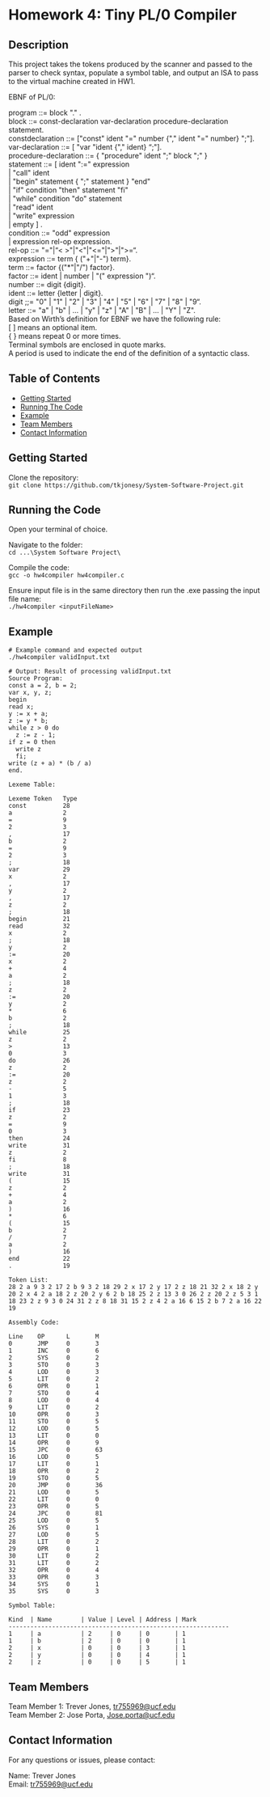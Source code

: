 # Homework 4: Tiny PL/0 Compiler

## Description

This project takes the tokens produced by the scanner and passed to the parser to check syntax, populate a symbol table, and output an ISA to pass to the virtual machine created in HW1.

EBNF of PL/0:<br>

program ::= block "." .<br>
block ::= const-declaration var-declaration procedure-declaration statement.<br>
constdeclaration ::= ["const" ident "=" number {"," ident "=" number} ";"].<br>
var-declaration ::= [ "var "ident {"," ident} “;"].<br>
procedure-declaration ::= { "procedure" ident ";" block ";" }<br>
statement ::= [ ident ":=" expression<br>
  | "call" ident<br>
  | "begin" statement { ";" statement } "end"<br>
  | "if" condition "then" statement "fi"<br>
  | "while" condition "do" statement<br>
  | "read" ident<br>
  | "write" expression<br>
  | empty ] .<br>
condition ::= "odd" expression<br>
  | expression rel-op expression.<br>
rel-op ::= "="|“< >"|"<"|"<="|">"|">=“.<br>
expression ::= term { ("+"|"-") term}.<br>
term ::= factor {("*"|"/") factor}.<br>
factor ::= ident | number | "(" expression ")“.<br>
number ::= digit {digit}.<br>
ident ::= letter {letter | digit}.<br>
digit ;;= "0" | "1" | "2" | "3" | "4" | "5" | "6" | "7" | "8" | "9“.<br>
letter ::= "a" | "b" | … | "y" | "z" | "A" | "B" | ... | "Y" | "Z".<br>
Based on Wirth’s definition for EBNF we have the following rule:<br>
[ ] means an optional item.<br>
{ } means repeat 0 or more times.<br>
Terminal symbols are enclosed in quote marks.<br>
A period is used to indicate the end of the definition of a syntactic class.<br>

## Table of Contents

- [Getting Started](#getting-started)
- [Running The Code](#running-the-code)
- [Example](#example)
- [Team Members](#team-members)
- [Contact Information](#contact-information)

## Getting Started

Clone the repository:<br>
`git clone https://github.com/tkjonesy/System-Software-Project.git`

## Running the Code

Open your terminal of choice.<br>

Navigate to the folder: <br>
`cd ...\System Software Project\`

Compile the code:<br>
`gcc -o hw4compiler hw4compiler.c`

Ensure input file is in the same directory then run the .exe passing the input file name:<br>
`./hw4compiler <inputFileName>`

## Example

```
# Example command and expected output
./hw4compiler validInput.txt

# Output: Result of processing validInput.txt
Source Program:
const a = 2, b = 2;
var x, y, z;
begin
read x;
y := x + a;
z := y * b;
while z > 0 do
  z := z - 1;
if z = 0 then
  write z
  fi;
write (z + a) * (b / a)
end.

Lexeme Table:

Lexeme Token   Type
const          28
a              2
=              9
2              3
,              17
b              2
=              9
2              3
;              18
var            29
x              2
,              17
y              2
,              17
z              2
;              18
begin          21
read           32
x              2
;              18
y              2
:=             20
x              2
+              4
a              2
;              18
z              2
:=             20
y              2
*              6
b              2
;              18
while          25
z              2
>              13
0              3
do             26
z              2
:=             20
z              2
-              5
1              3
;              18
if             23
z              2
=              9
0              3
then           24
write          31
z              2
fi             8
;              18
write          31
(              15
z              2
+              4
a              2
)              16
*              6
(              15
b              2
/              7
a              2
)              16
end            22
.              19

Token List:
28 2 a 9 3 2 17 2 b 9 3 2 18 29 2 x 17 2 y 17 2 z 18 21 32 2 x 18 2 y 20 2 x 4 2 a 18 2 z 20 2 y 6 2 b 18 25 2 z 13 3 0 26 2 z 20 2 z 5 3 1 18 23 2 z 9 3 0 24 31 2 z 8 18 31 15 2 z 4 2 a 16 6 15 2 b 7 2 a 16 22 19

Assembly Code:

Line    OP      L       M
0       JMP     0       3
1       INC     0       6
2       SYS     0       2
3       STO     0       3
4       LOD     0       3
5       LIT     0       2
6       OPR     0       1
7       STO     0       4
8       LOD     0       4
9       LIT     0       2
10      OPR     0       3
11      STO     0       5
12      LOD     0       5
13      LIT     0       0
14      OPR     0       9
15      JPC     0       63
16      LOD     0       5
17      LIT     0       1
18      OPR     0       2
19      STO     0       5
20      JMP     0       36
21      LOD     0       5
22      LIT     0       0
23      OPR     0       5
24      JPC     0       81
25      LOD     0       5
26      SYS     0       1
27      LOD     0       5
28      LIT     0       2
29      OPR     0       1
30      LIT     0       2
31      LIT     0       2
32      OPR     0       4
33      OPR     0       3
34      SYS     0       1
35      SYS     0       3

Symbol Table:

Kind  | Name        | Value | Level | Address | Mark
-------------------------------------------------------------
1     | a           | 2     | 0     | 0       | 1
1     | b           | 2     | 0     | 0       | 1
2     | x           | 0     | 0     | 3       | 1
2     | y           | 0     | 0     | 4       | 1
2     | z           | 0     | 0     | 5       | 1
```

## Team Members

Team Member 1: Trever Jones, tr755969@ucf.edu<br>
Team Member 2: Jose Porta, Jose.porta@ucf.edu<br>

## Contact Information

For any questions or issues, please contact:

Name: Trever Jones<br>
Email: tr755969@ucf.edu
